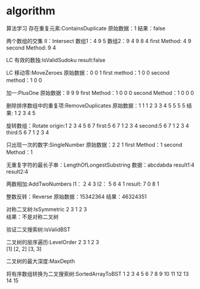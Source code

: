 # algorithm
算法学习
存在重复元素:ContainsDuplicate
原始数据：1 
結果：false

两个数组的交集 II：Intersect
数组1：4 9 5 
数组2：9 4 9 8 4 
first Method: 4 9 
second Method: 9 4 

LC 有效的数独:IsValidSudoku
result:false



LC 移动零:MoveZeroes
原始数据：0 0 1 
first method：1 0 0 
second method：1 0 0 

加一:PlusOne
原始数据：9 9 9 
first Method：1 0 0 0 
second Method：1 0 0 0 

删除排序数组中的重复项:RemoveDuplicates
原始数据：1 1 1 2 3 3 4 5 5 5 5 
结果: 1 2 3 4 5 

旋转数组：Rotate
origin:1 2 3 4 5 6 7 
first:5 6 7 1 2 3 4 
second:5 6 7 1 2 3 4 
third:5 6 7 1 2 3 4 


只出现一次的数字:SingleNumber
原始数据：2 2 1 
first Method：1
second Method：1

无重复字符的最长子串：LengthOfLongestSubstring
数据：abcdabda
result1:4
result2:4


两数相加:AddTwoNumbers
l1：    2 4 3
l2：    5 6 4 1
result: 7 0 8 1

整数反转：Reverse
原始数据：15342364
结果：46324351


对称二叉树:IsSymmetric
2  3  1  2  3  
结果：不是对称二叉树

验证二叉搜索树:IsValidBST

二叉树的层序遍历:LevelOrder
2  3  1  2  3  
[1]
[2, 2]
[3, 3]

二叉树的最大深度:MaxDepth

将有序数组转换为二叉搜索树:SortedArrayToBST
1  2  3  4  5  6  7  8  9  10  11  12  13  14  15  
